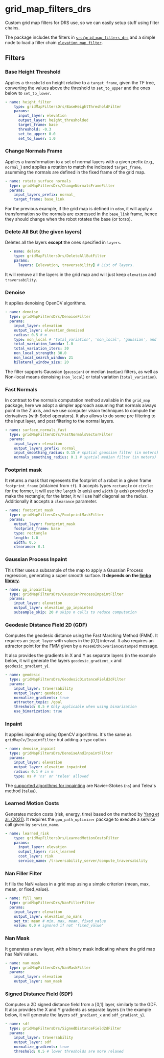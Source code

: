# grid_map_filters_drs
Custom grid map filters for DRS use, so we can easily setup stuff using filter chains.

The package includes the filters in [`src/grid_map_filters_drs`](src/grid_map_filters_drs) and a simple node to load a filter chain [`elevation_map_filter`](src/elevation_map_filter/elevation_map_filter.cpp).

## Filters

### Base Height Threshold
Applies a `threshold` on height relative to a `target_frame`, given the TF tree, converting the values above the threshold to `set_to_upper` and the ones below to `set_to_lower`.

```yaml
- name: height_filter
    type: gridMapFiltersDrs/BaseHeightThresholdFilter
    params:
      input_layer: elevation
      output_layer: height_thresholded
      target_frame: base
      threshold: -0.3
      set_to_upper: 0.0
      set_to_lower: 1.0
```

### Change Normals Frame
Applies a transformation to a set of normal layers with a given prefix (e.g., `normal_`) and applies a rotation to match the indicated `target_frame`, asumming the normals are defined in the fixed frame of the grid map.

```yaml
- name: rotate_surface_normals
  type: gridMapFiltersDrs/ChangeNormalsFrameFilter
  params:
    input_layers_prefix: normal_
    target_frame: base_link
```
For the previous example, if the grid map is defined in `odom`, it will apply a transformation so the normals are expressed in the `base_link` frame, hence they should change when the robot rotates the base (or torso).

### Delete All But (the given layers)
Deletes all the layers **except** the ones specified in `layers`. 
```yaml
  - name: delete
    type: gridMapFiltersDrs/DeleteAllButFilter
    params:
      layers: [elevation, traversability] # List of layers.
```
It will remove all the layers in the grid map and will just keep `elevation` and `traversability`.

### Denoise
It applies denoising OpenCV algorithms.

```yaml
- name: denoise
  type: gridMapFiltersDrs/DenoiseFilter
  params:
    input_layer: elevation
    output_layer: elevation_denoised
    radius: 0.5 # m
    type: non_local # 'total_variation', 'non_local', 'gaussian', and 'median' supported
    total_variation_lambda: 1.0
    total_variation_iters: 30
    non_local_strength: 30.0
    non_local_search_window: 21
    bilateral_window_size: 20
```
The filter supports Gaussian (`gaussian`) or median (`median`) filters, as well as Non-local means denoising (`non_local`) or total variation (`total_variation`).

### Fast Normals
In contrast to the normals computation method available in the `grid_map` package, here we adopt a simpler approach assuming that normals always point in the Z axis, and we use computer vision techniques to compute the derivatives (with Sobel operators). It also allows to do some pre filtering to tthe input layer, and post filtering to the normal layers.

```yaml
- name: surface_normals_fast
  type: gridMapFiltersDrs/FastNormalsVectorFilter
  params:
    input_layer: elevation
    output_layers_prefix: normal_
    input_smoothing_radius: 0.15 # spatial gaussian filter (in meters)
    normals_smoothing_radius: 0.1 # spatial median filter (in meters)
```

### Footprint mask
It returns a mask that represents the footprint of a robot in a given frame `footprint_frame` (obtained from `tf`). It accepts types `rectangle` or `circle`: for the former, it will use the `length` (x axis) and `width` (y axis) provided to make the rectangle; for the latter, it will use half diagonal as the radius. Additionally it accepts a `clearance` parameter.

```yaml
- name: footprint_mask
  type: gridMapFiltersDrs/FootprintMaskFilter
  params:
    output_layer: footprint_mask
    footprint_frame: base
    type: rectangle
    length: 1.0
    width: 0.5
    clearance: 0.1
```

### Gaussian Process Inpaint
This filter uses a subsample of the map to apply a Gaussian Process regression, generating a super smooth surface. **It depends on the [limbo library](https://github.com/ori-drs/limbo)**.

```yaml
- name: gp_inpainting
  type: gridMapFiltersDrs/GaussianProcessInpaintFilter
  params:
    input_layer: elevation
    output_layer: elevation_gp_inpainted
    subsample_skip: 20 # skips n cells to reduce computation
```

### Geodesic Distance Field 2D (GDF)
Computes the geodesic distance using the Fast Marching Method (FMM). It requires an `input_layer` with values in the [0,1] interval. It also requires an attractor point for the FMM given by a `PoseWithCovarianceStamped` message.

It also provides the gradients in X and Y as separate layers (in the example below, it will generate the layers `geodesic_gradient_x` and `geodesic_gradient_y`).

```yaml
- name: geodesic
  type: gridMapFiltersDrs/GeodesicDistanceField2dFilter
  params:
    input_layer: traversability
    output_layer: geodesic
    normalize_gradients: true
    attractor_topic: /goal
    threshold: 0.5 # Only applicable when using binarization
    use_binarization: true
```

### Inpaint
It applies inpainting using OpenCV algorithms. It's the same as `gridMapCv/InpaintFilter` but adding a `type` option

```yaml
- name: denoise_inpaint
  type: gridMapFiltersDrs/DenoiseAndInpaintFilter
  params:
    input_layer: elevation
    output_layer: elevation_inpainted
    radius: 0.1 # in m
    type: ns # 'ns' or 'telea' allowed
```
The [supported algorithms for inpainting](https://docs.opencv.org/4.2.0/df/d3d/tutorial_py_inpainting.html) are Navier-Stokes (`ns`) and Telea's method (`telea`).

### Learned Motion Costs
Generates motion costs (risk, energy, time) based on the method by [Yang et al. (2021)](https://www.research-collection.ethz.ch/bitstream/handle/20.500.11850/491442/yang2021icra.pdf?sequence=1). It requires the `gpu_path_optimizer` package to execute a service call given by `service_name`.

```yaml
- name: learned_risk
    type: gridMapFiltersDrs/LearnedMotionCostsFilter
    params:
      input_layer: elevation
      output_layer: risk_learned
      cost_layer: risk
      service_name: /traversability_server/compute_traversability
```

### Nan Filler Filter
It fills the NaN values in a grid map using a simple criterion (mean, max, mean, or fixed_value).

```yaml
- name: fill_nans
  type: gridMapFiltersDrs/NanFillerFilter
  params:
    input_layer: elevation
    output_layer: elevation_no_nans
    set_to: mean # min, max, mean, fixed_value
    value: 0.0 # ignored if not 'fixed_value'
```

### Nan Mask
It generates a new layer, with a binary mask indicating where the grid map has NaN values.

```yaml
- name: nan_mask
  type: gridMapFiltersDrs/NanMaskFilter
  params:
    input_layer: elevation
    output_layer: nan_mask
```

### Signed Distance Field (SDF)
Computes a 2D signed distance field from a [0,1] layer, similarly to the GDF. It also provides the X and Y gradients as separate layers (in the example below, it will generate the layers `sdf_gradient_x` and `sdf_gradient_y`).

```yaml
- name: sdf
  type: gridMapFiltersDrs/SignedDistanceField2dFilter
  params:
    input_layer: traversability
    output_layer: sdf
    normalize_gradients: true
    threshold: 0.5 # lower thresholds are more relaxed
```